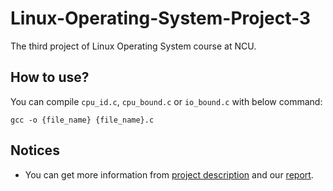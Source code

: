 # Linux-Operating-System-Project-3
The third project of Linux Operating System course at NCU.

## How to use?
You can compile `cpu_id.c`, `cpu_bound.c` or `io_bound.c` with below command:
```
gcc -o {file_name} {file_name}.c
```

## Notices
- You can get more information from [project description](https://github.com/yxhong-tw/Linux-Operating-System-Project-3/blob/main/Project_3_Description.pdf) and our [report](https://github.com/yxhong-tw/Linux-Operating-System-Project-3/blob/main/Project_3_Report.pdf).
